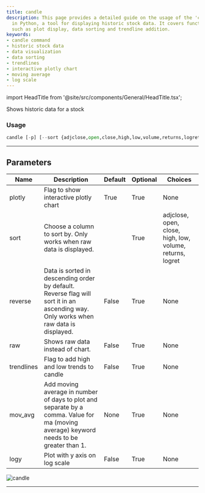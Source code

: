 ```yaml
---
title: candle
description: This page provides a detailed guide on the usage of the 'candle' command
  in Python, a tool for displaying historic stock data. It covers functionalities
  such as plot display, data sorting and trendline addition.
keywords:
- candle command
- historic stock data
- data visualization
- data sorting
- trendlines
- interactive plotly chart
- moving average
- log scale
---
```


import HeadTitle from '@site/src/components/General/HeadTitle.tsx';

<HeadTitle title="stocks/candle - Reference | OpenBB Terminal Docs" />

Shows historic data for a stock

### Usage

```python
candle [-p] [--sort {adjclose,open,close,high,low,volume,returns,logret}] [-r] [--raw] [-t] [--ma MOV_AVG] [--log]
```

---

## Parameters

| Name | Description | Default | Optional | Choices |
| ---- | ----------- | ------- | -------- | ------- |
| plotly | Flag to show interactive plotly chart | True | True | None |
| sort | Choose a column to sort by. Only works when raw data is displayed. |  | True | adjclose, open, close, high, low, volume, returns, logret |
| reverse | Data is sorted in descending order by default. Reverse flag will sort it in an ascending way. Only works when raw data is displayed. | False | True | None |
| raw | Shows raw data instead of chart. | False | True | None |
| trendlines | Flag to add high and low trends to candle | False | True | None |
| mov_avg | Add moving average in number of days to plot and separate by a comma. Value for ma (moving average) keyword needs to be greater than 1. | None | True | None |
| logy | Plot with y axis on log scale | False | True | None |

![candle](https://user-images.githubusercontent.com/46355364/154072214-f4b49833-157f-44a7-be2d-d558ffc6f945.png)

---
